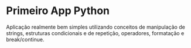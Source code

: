 # Primeiro App Python

Aplicação realmente bem simples utilizando conceitos de manipulação de strings, estruturas condicionais e de repetição, operadores, formatação e break/continue.

